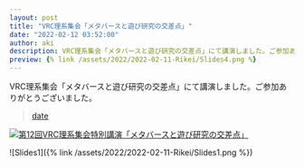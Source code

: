 ```yaml
---
layout: post
title: "VRC理系集会「メタバースと遊び研究の交差点」"
date: "2022-02-12 03:52:00"
author: aki
description: VRC理系集会「メタバースと遊び研究の交差点」にて講演しました。ご参加ありがとうございました。
preview: {% link /assets/2022/2022-02-11-Rikei/Slides4.png %}
---
```


VRC理系集会「メタバースと遊び研究の交差点」にて講演しました。ご参加ありがとうございました。

<blockquote class="twitter-tweet" data-width="550" data-dnt="true"><p lang="ja" dir="ltr"></p><a href="https://twitter.com/o_ob/status/1492213758051373056?s=20&t=Ezy9BQWeWNFGXGNoEj7_Jw">date</a></blockquote>


[![第12回VRC理系集会特別講演「メタバースと遊び研究の交差点」](https://img.youtube.com/vi/wGlwf8bsLQ4/0.jpg)](https://www.youtube.com/watch?v=wGlwf8bsLQ4)

![Slides1]({% link /assets/2022/2022-02-11-Rikei/Slides1.png %})
